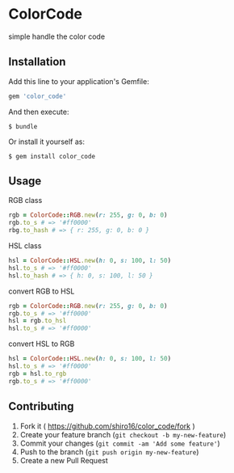 # ColorCode

simple handle the color code

## Installation

Add this line to your application's Gemfile:

```ruby
gem 'color_code'
```

And then execute:

    $ bundle

Or install it yourself as:

    $ gem install color_code

## Usage

RGB class

```ruby
rgb = ColorCode::RGB.new(r: 255, g: 0, b: 0)
rgb.to_s # => '#ff0000'
rbg.to_hash # => { r: 255, g: 0, b: 0 }
```

HSL class

```ruby
hsl = ColorCode::HSL.new(h: 0, s: 100, l: 50)
hsl.to_s # => '#ff0000'
hsl.to_hash # => { h: 0, s: 100, l: 50 }
```

convert RGB to HSL

```ruby
rgb = ColorCode::RGB.new(r: 255, g: 0, b: 0) 
rgb.to_s # => '#ff0000'
hsl = rgb.to_hsl
hsl.to_s # => '#ff0000' 
```

convert HSL to RGB

```ruby
hsl = ColorCode::HSL.new(h: 0, s: 100, l: 50) 
hsl.to_s # => '#ff0000'
rgb = hsl.to_rgb
rgb.to_s # => '#ff0000'
```

## Contributing

1. Fork it ( https://github.com/shiro16/color_code/fork )
2. Create your feature branch (`git checkout -b my-new-feature`)
3. Commit your changes (`git commit -am 'Add some feature'`)
4. Push to the branch (`git push origin my-new-feature`)
5. Create a new Pull Request
